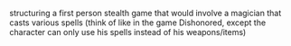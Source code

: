 structuring a first person stealth game that would involve a magician that casts various spells (think of like in the game Dishonored, except the character can only use his spells instead of his weapons/items)
